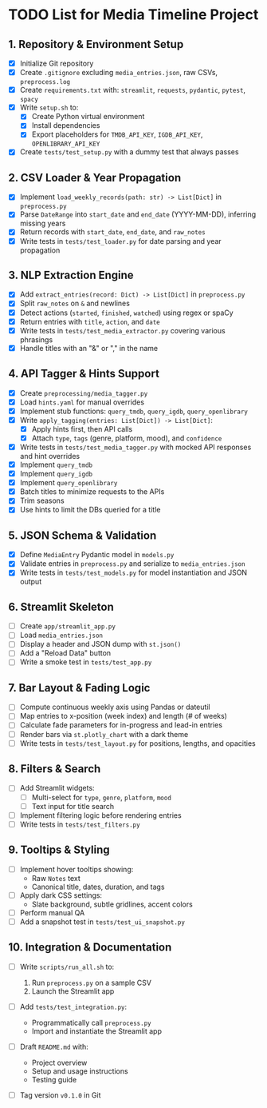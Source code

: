 # TODO List for Media Timeline Project

## 1. Repository & Environment Setup
- [x] Initialize Git repository
- [x] Create `.gitignore` excluding `media_entries.json`, raw CSVs, `preprocess.log`
- [x] Create `requirements.txt` with: `streamlit`, `requests`, `pydantic`, `pytest`, `spacy`
- [x] Write `setup.sh` to:
  - [x] Create Python virtual environment
  - [x] Install dependencies
  - [x] Export placeholders for `TMDB_API_KEY`, `IGDB_API_KEY`, `OPENLIBRARY_API_KEY`
- [x] Create `tests/test_setup.py` with a dummy test that always passes

## 2. CSV Loader & Year Propagation
- [x] Implement `load_weekly_records(path: str) -> List[Dict]` in `preprocess.py`
- [x] Parse `DateRange` into `start_date` and `end_date` (YYYY-MM-DD), inferring missing years
- [x] Return records with `start_date`, `end_date`, and `raw_notes`
- [x] Write tests in `tests/test_loader.py` for date parsing and year propagation

## 3. NLP Extraction Engine
- [x] Add `extract_entries(record: Dict) -> List[Dict]` in `preprocess.py`
- [x] Split `raw_notes` on `&` and newlines
- [x] Detect actions (`started`, `finished`, `watched`) using regex or spaCy
- [x] Return entries with `title`, `action`, and `date`
- [x] Write tests in `tests/test_media_extractor.py` covering various phrasings
- [x] Handle titles with an "&" or "," in the name

## 4. API Tagger & Hints Support
- [x] Create `preprocessing/media_tagger.py`
- [x] Load `hints.yaml` for manual overrides
- [x] Implement stub functions: `query_tmdb`, `query_igdb`, `query_openlibrary`
- [x] Write `apply_tagging(entries: List[Dict]) -> List[Dict]`:
  - [x] Apply hints first, then API calls
  - [x] Attach `type`, `tags` (genre, platform, mood), and `confidence`
- [x] Write tests in `tests/test_media_tagger.py` with mocked API responses and hint overrides
- [x] Implement `query_tmdb`
- [x] Implement `query_igdb`
- [x] Implement `query_openlibrary`
- [x] Batch titles to minimize requests to the APIs
- [x] Trim seasons
- [x] Use hints to limit the DBs queried for a title

## 5. JSON Schema & Validation
- [x] Define `MediaEntry` Pydantic model in `models.py`
- [x] Validate entries in `preprocess.py` and serialize to `media_entries.json`
- [x] Write tests in `tests/test_models.py` for model instantiation and JSON output

## 6. Streamlit Skeleton
- [ ] Create `app/streamlit_app.py`
- [ ] Load `media_entries.json`
- [ ] Display a header and JSON dump with `st.json()`
- [ ] Add a "Reload Data" button
- [ ] Write a smoke test in `tests/test_app.py`

## 7. Bar Layout & Fading Logic
- [ ] Compute continuous weekly axis using Pandas or dateutil
- [ ] Map entries to x-position (week index) and length (# of weeks)
- [ ] Calculate fade parameters for in-progress and lead-in entries
- [ ] Render bars via `st.plotly_chart` with a dark theme
- [ ] Write tests in `tests/test_layout.py` for positions, lengths, and opacities

## 8. Filters & Search
- [ ] Add Streamlit widgets:
  - [ ] Multi-select for `type`, `genre`, `platform`, `mood`
  - [ ] Text input for title search
- [ ] Implement filtering logic before rendering entries
- [ ] Write tests in `tests/test_filters.py`

## 9. Tooltips & Styling
- [ ] Implement hover tooltips showing:
  - Raw `Notes` text
  - Canonical title, dates, duration, and tags
- [ ] Apply dark CSS settings:
  - Slate background, subtle gridlines, accent colors
- [ ] Perform manual QA
- [ ] Add a snapshot test in `tests/test_ui_snapshot.py`

## 10. Integration & Documentation
- [ ] Write `scripts/run_all.sh` to:
  1. Run `preprocess.py` on a sample CSV
  2. Launch the Streamlit app
- [ ] Add `tests/test_integration.py`:
  - Programmatically call `preprocess.py`
  - Import and instantiate the Streamlit app
- [ ] Draft `README.md` with:
  - Project overview
  - Setup and usage instructions
  - Testing guide
- [ ] Tag version `v0.1.0` in Git

